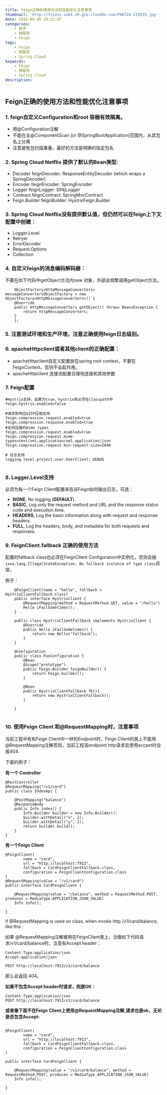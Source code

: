 ```yaml
---
title: Feign正确的使用方法和性能优化注意事项
thumbnail: 'http://7xiovs.com1.z0.glb.clouddn.com/P60724-115835.jpg'
date: 2016-09-06 19:22:47
categories:
	- 技术
	- 微服务
	- Feign
tags:
	- Feign
	- 微服务
	- Spring Cloud
keywords:
	- Feign
	- 微服务
	- Spring Cloud
description:
---
```


## Feign正确的使用方法和性能优化注意事项

### 1. feign自定义Configuration和root 容器有效隔离。

- 用@Configuration注解
- 不能在主@ComponentScan (or @SpringBootApplication)范围内，从其包名上分离
- 注意避免包扫描重叠，最好的方法是明确的指定包名

### 2. Spring Cloud Netflix 提供了默认的Bean类型:

* Decoder feignDecoder: ResponseEntityDecoder (which wraps a SpringDecoder)
* Encoder feignEncoder: SpringEncoder
* Logger feignLogger: Slf4jLogger
* Contract feignContract: SpringMvcContract
* Feign.Builder feignBuilder: HystrixFeign.Builder

### 3. Spring Cloud Netflix没有提供默认值，但仍然可以在feign上下文配置中创建：

* Logger.Level
* Retryer
* ErrorDecoder
* Request.Options
* Collection<RequestInterceptor>

### 4. 自定义feign的消息编码解码器：
	
不要在如下代码中getObject方法内new 对象，外部会频繁调用getObject方法。
	
```
	ObjectFactory<HttpMessageConverters> messageConvertersObjectFactory = new ObjectFactory<HttpMessageConverters>() {
	@Override
	public HttpMessageConverters getObject() throws BeansException {
		return httpMessageConverters;
	}
	};
```

### 5. 注意测试环境和生产环境，注意正确使用feign日志级别。

### 6. apacheHttpclient或者其他client的正确配置：
	
- apacheHttpclient自定义配置放在spring root context，不要在FeignContext，否则不会起作用。
- apacheHttpclient 连接池配置合理地连接和其他参数

### 7. Feign配置

```
#Hystrix支持，如果为true，hystrix库必须在classpath中
feign.hystrix.enabled=false
 
#请求和响应GZIP压缩支持
feign.compression.request.enabled=true
feign.compression.response.enabled=true
#支持压缩的mime types
feign.compression.request.enabled=true
feign.compression.request.mime-types=text/xml,application/xml,application/json
feign.compression.request.min-request-size=2048

# 日志支持
logging.level.project.user.UserClient: DEBUG
	

```

### 8. Logger.Level支持

必须为每一个Feign Client配置来告诉Feign如何输出日志，可选：
	
* **NONE**, No logging (**DEFAULT**).
* **BASIC**,  Log only the request method and URL and the response status code and execution time.
* **HEADERS**, Log the basic information along with request and response headers.
* **FULL**, Log the headers, body, and metadata for both requests and responses.

### 9. FeignClient.fallback 正确的使用方法

 配置的fallback class也必须在FeignClient Configuration中实例化，否则会报
` java.lang.IllegalStateException: No fallback instance of type class `异常。

例子：

```
	@FeignClient(name = "hello", fallback = HystrixClientFallback.class)
	public interface HystrixClient {
	    @RequestMapping(method = RequestMethod.GET, value = "/hello")
	    Hello iFailSometimes();
	}
	
	public class HystrixClientFallback implements HystrixClient {
	    @Override
	    public Hello iFailSometimes() {
	        return new Hello("fallback");
	    }
	}
	
	@Configuration
	public class FooConfiguration {
	    @Bean
		@Scope("prototype")
		public Feign.Builder feignBuilder() {
			return Feign.builder();
		}
		
		@Bean
		public HystrixClientFallback fb(){
			return new HystrixClientFallback();
		}
		
	}
	
```

### 10. 使用Feign Client 和@RequestMapping时，注意事项
 
 
当前工程中有和Feign Client中一样的Endpoint时，Feign Client的类上不能用@RequestMapping注解否则，当前工程该endpoint http请求且使用accpet时会报404.
  
 
下面的例子：
 

**有一个 Controller**

```
@RestController
@RequestMapping("/v1/card")
public class IndexApi {

    @PostMapping("balance")
    @ResponseBody
    public Info index() {
        Info.Builder builder = new Info.Builder();
        builder.withDetail("x", 2);
        builder.withDetail("y", 2);
        return builder.build();
    }
}

```

**有一个Feign Client**

```
@FeignClient(
        name = "card",
        url = "http://localhost:7913",
        fallback = CardFeignClientFallback.class,
        configuration = FeignClientConfiguration.class
)
@RequestMapping(value = "/v1/card")
public interface CardFeignClient {

    @RequestMapping(value = "/balance", method = RequestMethod.POST, produces = MediaType.APPLICATION_JSON_VALUE)
    Info info();

}
```

if @RequestMapping is used on class, when invoke http /v1/card/balance, like this :

如果 @RequestMapping注解被用在FeignClient类上，当像如下代码请求/v1/card/balance时，注意有Accept header：

```
Content-Type:application/json
Accept:application/json

POST http://localhost:7913/v1/card/balance
```


那么会返回 404。

**如果不包含Accept header时请求，则是OK：**

```
Content-Type:application/json
POST http://localhost:7913/v1/card/balance
```


**或者像下面不在Feign Client上使用@RequestMapping注解,请求也是ok，无论是否包含Accept:**

```

@FeignClient(
        name = "card",
        url = "http://localhost:7913",
        fallback = CardFeignClientFallback.class,
        configuration = FeignClientConfiguration.class
)

public interface CardFeignClient {

    @RequestMapping(value = "/v1/card/balance", method = RequestMethod.POST, produces = MediaType.APPLICATION_JSON_VALUE)
    Info info();

}

```
 



 